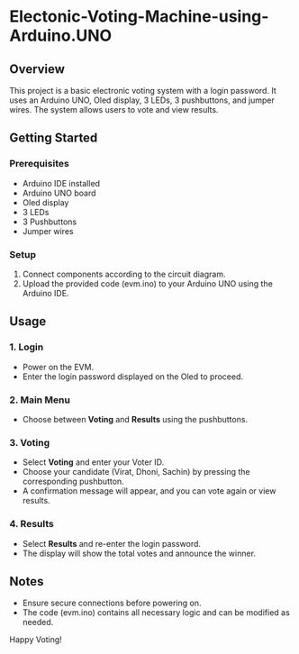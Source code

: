 # Electonic-Voting-Machine-using-Arduino.UNO


## Overview
This project is a basic electronic voting system with a login password. It uses an Arduino UNO, Oled display, 3 LEDs, 3 pushbuttons, and jumper wires. The system allows users to vote and view results.

## Getting Started

### Prerequisites
- Arduino IDE installed
- Arduino UNO board
- Oled display
- 3 LEDs
- 3 Pushbuttons
- Jumper wires

### Setup
1. Connect components according to the circuit diagram.
2. Upload the provided code (evm.ino) to your Arduino UNO using the Arduino IDE.

## Usage

### 1. Login
- Power on the EVM.
- Enter the login password displayed on the Oled to proceed.

### 2. Main Menu
- Choose between **Voting** and **Results** using the pushbuttons.

### 3. Voting
- Select **Voting** and enter your Voter ID.
- Choose your candidate (Virat, Dhoni, Sachin) by pressing the corresponding pushbutton.
- A confirmation message will appear, and you can vote again or view results.

### 4. Results
- Select **Results** and re-enter the login password.
- The display will show the total votes and announce the winner.

## Notes
- Ensure secure connections before powering on.
- The code (evm.ino) contains all necessary logic and can be modified as needed.

Happy Voting!
